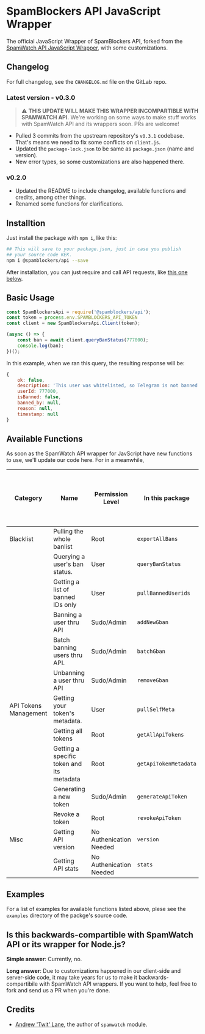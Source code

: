 # SpamBlockers API JavaScript Wrapper

The official JavaScript Wrapper of SpamBlockers API, forked from
the [SpamWatch API JavaScript Wrapper](https://github.com/SpamWatch/spamwatch-js), with some customizations.

## Changelog

For full changelog, see the `CHANGELOG.md` file on the GitLab repo.

### Latest version - v0.3.0

> :warning: **THIS UPDATE WILL MAKE THIS WRAPPER
INCOMPARTIBLE WITH SPAMWATCH API.** We're working on some ways to make stuff works with SpamWatch API and its wrappers soon. PRs are welcome!

* Pulled 3 commits from the upstream repository's `v0.3.1` codebase. That's means we need to fix some conflicts on `client.js`.
* Updated the `package-lock.json` to be same as `package.json` (name and version).
* New error types, so some customizations are also happened there.

### v0.2.0

* Updated the README to include changelog, available functions and credits, among other things.
* Renamed some functions for clarifications.

## Installtion

Just install the package with `npm i`, like this:

```sh
## This will save to your package.json, just in case you publish
## your source code KEK.
npm i @spamblockers/api --save
```

After installation, you can just require and call API requests, like [this one below](#basic-usage).


## Basic Usage

```js
const SpamBlockersApi = require('@spamblockers/api');
const token = process.env.SPAMBLOCKERS_API_TOKEN
const client = new SpamBlockersApi.Client(token);

(async () => {
    const ban = await client.queryBanStatus(777000);
    console.log(ban);
})();
```

In this example, when we ran this query, the resulting response will be:

```js
{
    ok: false,
    description: 'This user was whitelisted, so Telegram is not banned.'.
    userId: 777000,
    isBanned: false,
    banned_by: null,
    reason: null,
    timestamp: null
}
```

## Available Functions

As soon as the SpamWatch API wrapper for JavScript have new functions to use, we'll update our code here. For in a meanwhile,

| Category | Name | Permission Level | In this package | In SpamWatch API JS Wrapper | Supported Since (from the API wrapper version history) |
| --- | --- | --- | --- | --- | --- |
| Blacklist | Pulling the whole banlist | Root | `exportAllBans` | `getBans` | 0.1.0
| | Querying a user's ban status. | User | `queryBanStatus` | `getBan` | 0.1.0
| | Getting a list of banned IDs only | User | `pullBannedUserids` | `getBansMin` | 0.3.0 |
| | Banning a user thru API | Sudo/Admin | `addNewGban` | `addBan` | 0.1.0
| | Batch banning users thru API. | Sudo/Admin | `batchGban` | `addBans` | 0.1.0
| | Unbanning a user thru API | Sudo/Admin | `removeGban` | `deleteBan` | 0.1.0
| API Tokens Management | Getting your token's metadata. | User | `pullSelfMeta` | `getSelf` | 0.1.0
| | Getting all tokens | Root | `getAllApiTokens` | `getTokens` | 0.1.0 |
| | Getting a specific token and its metadata | Root | `getApiTokenMetadata` | `getToken` | 0.1.0 |
| | Generating a new token | Sudo/Admin | `generateApiToken` | `createToken` | 0.1.0 |
| | Revoke a token | Root | `revokeApiToken` | `deleteToken` | 0.1.0 |
| Misc | Getting API version | No Authenication Needed | `version` | `version` | 0.1.0
| | Getting API stats | No Authenication Needed | `stats` | `stats` | 0.1.0

## Examples

For a list of examples for available functions listed above, plese see the `examples` directory of the packge's source code.

## Is this backwards-compartible with SpamWatch API or its wrapper for Node.js?

**Simple answer**: Currently, no.

**Long answer**: Due to customizations happened in our client-side and server-side code, it may take
years for us to make it backwards-compartibile with SpamWatch API wrappers. If you want to help, feel free to fork and send us a PR when you're done.

## Credits

* [Andrew 'Twit' Lane](https://t.me/TwitFace), the author of `spamwatch` module.
